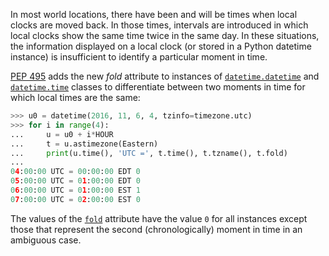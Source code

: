 In most world locations, there have been and will be times when local clocks are moved back. In those times, intervals are introduced in which local clocks show the same time twice in the same day. In these situations, the information displayed on a local clock (or stored in a Python datetime instance) is insufficient to identify a particular moment in time.

[PEP 495](https://www.python.org/dev/peps/pep-0495) adds the new _fold_ attribute to instances of [`datetime.datetime`](https://docs.python.org/library/datetime.html#datetime.datetime "datetime.datetime") and [`datetime.time`](https://docs.python.org/library/datetime.html#datetime.time "datetime.time") classes to differentiate between two moments in time for which local times are the same:
    
```python    
>>> u0 = datetime(2016, 11, 6, 4, tzinfo=timezone.utc)
>>> for i in range(4):
...     u = u0 + i*HOUR
...     t = u.astimezone(Eastern)
...     print(u.time(), 'UTC =', t.time(), t.tzname(), t.fold)
...
04:00:00 UTC = 00:00:00 EDT 0
05:00:00 UTC = 01:00:00 EDT 0
06:00:00 UTC = 01:00:00 EST 1
07:00:00 UTC = 02:00:00 EST 0
```    

The values of the [`fold`](https://docs.python.org/library/datetime.html#datetime.datetime.fold "datetime.datetime.fold") attribute have the value `0` for all instances except those that represent the second (chronologically) moment in time in an ambiguous case.


